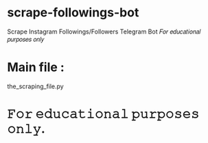 # scrape-followings-bot
Scrape Instagram Followings/Followers Telegram Bot
𝐹𝑜𝑟 𝑒𝑑𝑢𝑐𝑎𝑡𝑖𝑜𝑛𝑎𝑙 𝑝𝑢𝑟𝑝𝑜𝑠𝑒𝑠 𝑜𝑛𝑙𝑦
# Main file :
the_scraping_file.py
# 𝙵𝚘𝚛 𝚎𝚍𝚞𝚌𝚊𝚝𝚒𝚘𝚗𝚊𝚕 𝚙𝚞𝚛𝚙𝚘𝚜𝚎𝚜 𝚘𝚗𝚕𝚢.
